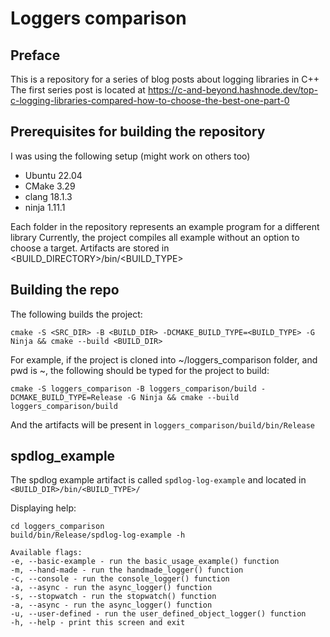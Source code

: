 Loggers comparison
==================

<!-- WORKFLOW BADGE -->

Preface
-------

This is a repository for a series of blog posts about logging libraries in C++ 
The first series post is located at <https://c-and-beyond.hashnode.dev/top-c-logging-libraries-compared-how-to-choose-the-best-one-part-0>

Prerequisites for building the repository
-----------------------------------------

I was using the following setup (might work on others too)

- Ubuntu 22.04
- CMake 3.29
- clang 18.1.3
- ninja 1.11.1
  
Each folder in the repository represents an example program for a different library
Currently, the project compiles all example without an option to choose a target. 
Artifacts are stored in <BUILD_DIRECTORY>/bin/<BUILD_TYPE>

Building the repo
-----------------

The following builds the project:

```cmake -S <SRC_DIR> -B <BUILD_DIR> -DCMAKE_BUILD_TYPE=<BUILD_TYPE> -G Ninja && cmake --build <BUILD_DIR>```

For example, if the project is cloned into ~/loggers_comparison folder, and pwd is ~, the following should be typed for the project to build:

```cmake -S loggers_comparison -B loggers_comparison/build -DCMAKE_BUILD_TYPE=Release -G Ninja && cmake --build loggers_comparison/build```

And the artifacts will be present in ```loggers_comparison/build/bin/Release```

spdlog_example
--------------

The spdlog example artifact is called ```spdlog-log-example``` and located in ```<BUILD_DIR>/bin/<BUILD_TYPE>/```

Displaying help:

```
cd loggers_comparison
build/bin/Release/spdlog-log-example -h

Available flags:
-e, --basic-example - run the basic_usage_example() function
-m, --hand-made - run the handmade_logger() function
-c, --console - run the console_logger() function
-a, --async - run the async_logger() function
-s, --stopwatch - run the stopwatch() function
-a, --async - run the async_logger() function
-u, --user-defined - run the user_defined_object_logger() function
-h, --help - print this screen and exit
```